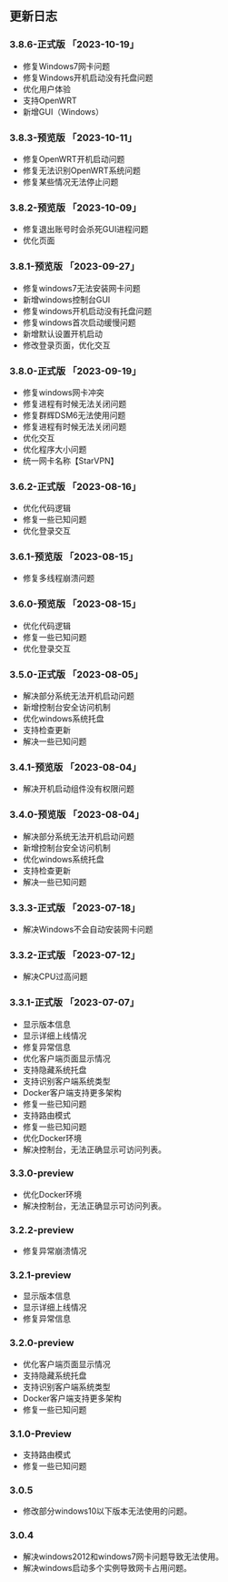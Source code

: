 ## 更新日志

### 3.8.6-正式版 「2023-10-19」
- 修复Windows7网卡问题
- 修复Windows开机启动没有托盘问题
- 优化用户体验
- 支持OpenWRT
- 新增GUI（Windows）

### 3.8.3-预览版 「2023-10-11」
- 修复OpenWRT开机启动问题
- 修复无法识别OpenWRT系统问题
- 修复某些情况无法停止问题

### 3.8.2-预览版 「2023-10-09」
- 修复退出账号时会杀死GUI进程问题
- 优化页面

### 3.8.1-预览版 「2023-09-27」
- 修复windows7无法安装网卡问题
- 新增windows控制台GUI
- 修复windows开机启动没有托盘问题
- 修复windows首次启动缓慢问题
- 新增默认设置开机启动
- 修改登录页面，优化交互

### 3.8.0-正式版 「2023-09-19」
- 修复windows网卡冲突
- 修复进程有时候无法关闭问题
- 修复群辉DSM6无法使用问题
- 修复进程有时候无法关闭问题
- 优化交互
- 优化程序大小问题
- 统一网卡名称【StarVPN】

### 3.6.2-正式版 「2023-08-16」
- 优化代码逻辑
- 修复一些已知问题
- 优化登录交互

### 3.6.1-预览版 「2023-08-15」
- 修复多线程崩溃问题

### 3.6.0-预览版 「2023-08-15」
- 优化代码逻辑
- 修复一些已知问题
- 优化登录交互

### 3.5.0-正式版 「2023-08-05」
- 解决部分系统无法开机启动问题
- 新增控制台安全访问机制
- 优化windows系统托盘
- 支持检查更新
- 解决一些已知问题

### 3.4.1-预览版 「2023-08-04」
- 解决开机启动组件没有权限问题

### 3.4.0-预览版 「2023-08-04」
- 解决部分系统无法开机启动问题
- 新增控制台安全访问机制
- 优化windows系统托盘
- 支持检查更新
- 解决一些已知问题

### 3.3.3-正式版 「2023-07-18」
- 解决Windows不会自动安装网卡问题

### 3.3.2-正式版 「2023-07-12」
- 解决CPU过高问题

### 3.3.1-正式版 「2023-07-07」
- 显示版本信息
- 显示详细上线情况
- 修复异常信息
- 优化客户端页面显示情况
- 支持隐藏系统托盘
- 支持识别客户端系统类型
- Docker客户端支持更多架构
- 修复一些已知问题
- 支持路由模式
- 修复一些已知问题
- 优化Docker环境
- 解决控制台，无法正确显示可访问列表。

### 3.3.0-preview
- 优化Docker环境
- 解决控制台，无法正确显示可访问列表。

### 3.2.2-preview
- 修复异常崩溃情况

### 3.2.1-preview
- 显示版本信息
- 显示详细上线情况
- 修复异常信息

### 3.2.0-preview
- 优化客户端页面显示情况
- 支持隐藏系统托盘
- 支持识别客户端系统类型
- Docker客户端支持更多架构
- 修复一些已知问题

### 3.1.0-Preview
- 支持路由模式
- 修复一些已知问题

### 3.0.5
- 修改部分windows10以下版本无法使用的问题。

### 3.0.4
- 解决windows2012和windows7网卡问题导致无法使用。
- 解决windows启动多个实例导致网卡占用问题。